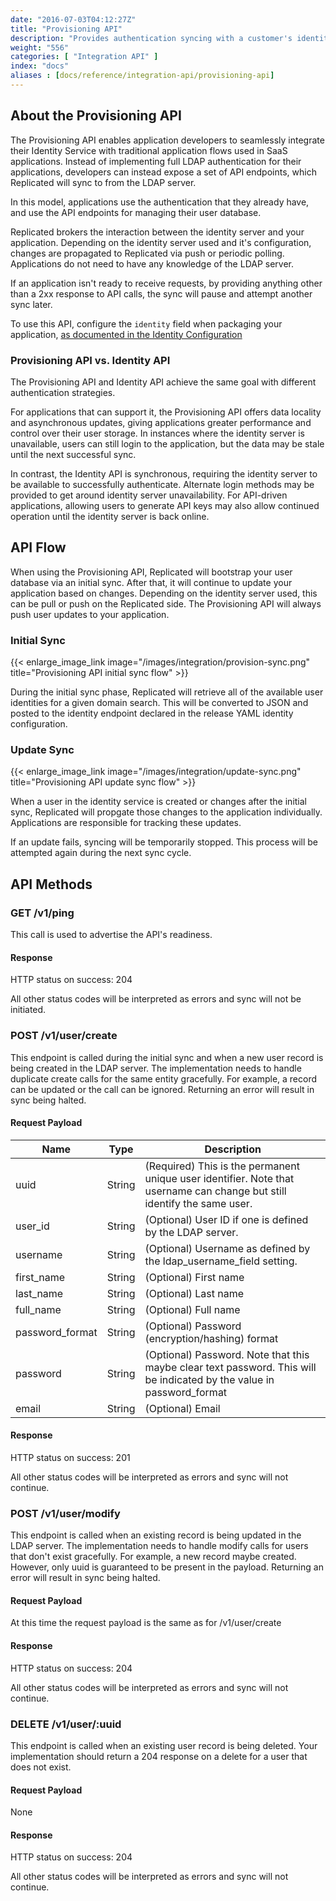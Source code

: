 ```yaml
---
date: "2016-07-03T04:12:27Z"
title: "Provisioning API"
description: "Provides authentication syncing with a customer's identity server"
weight: "556"
categories: [ "Integration API" ]
index: "docs"
aliases : [docs/reference/integration-api/provisioning-api]
---
```


## About the Provisioning API

The Provisioning API enables application developers to seamlessly integrate their Identity Service with traditional application flows used in SaaS applications. Instead of implementing full LDAP authentication for their applications, developers can instead expose a set of API endpoints, which Replicated will sync to from the LDAP server.

In this model, applications use the authentication that they already have, and use the API endpoints for managing their user database.

Replicated brokers the interaction between the identity server and your application. Depending on the identity server used and it's configuration, changes are propagated to Replicated via push or periodic polling. Applications do not need to have any knowledge of the LDAP server.

If an application isn't ready to receive requests, by providing anything other than a 2xx response to API calls, the sync will pause and attempt another sync later.

To use this API, configure the `identity` field when packaging your application, [as documented in the Identity Configuration](/docs/packaging-an-application/ldap-integration/)

### Provisioning API vs. Identity API

The Provisioning API and Identity API achieve the same goal with different authentication strategies.

For applications that can support it, the Provisioning API offers data locality and asynchronous updates, giving applications greater performance and control over their user storage. In instances where the identity server is unavailable, users can still login to the application, but the data may be stale until the next successful sync.

In contrast, the Identity API is synchronous, requiring the identity server to be available to successfully authenticate. Alternate login methods may be provided to get around identity server unavailability. For API-driven applications, allowing users to generate API keys may also allow continued operation until the identity server is back online.

## API Flow

When using the Provisioning API, Replicated will bootstrap your user database via an initial sync. After that, it will continue to update your application based on changes. Depending on the identity server used, this can be pull or push on the Replicated side. The Provisioning API will always push user updates to your application.

### Initial Sync

{{< enlarge_image_link image="/images/integration/provision-sync.png" title="Provisioning API initial sync flow" >}}

During the initial sync phase, Replicated will retrieve all of the available user identities for a given domain search. This will be converted to JSON and posted to the identity endpoint declared in the release YAML identity configuration.

### Update Sync

{{< enlarge_image_link image="/images/integration/update-sync.png" title="Provisioning API update sync flow" >}}

When a user in the identity service is created or changes after the initial sync, Replicated will propgate those changes to the application individually. Applications are responsible for tracking these updates.

If an update fails, syncing will be temporarily stopped. This process will be attempted again during the next sync cycle.

## API Methods

### GET /v1/ping

This call is used to advertise the API's readiness.

#### Response

HTTP status on success: 204

All other status codes will be interpreted as errors and sync will not be initiated.

### POST /v1/user/create

This endpoint is called during the initial sync and when a new user record is being created in the LDAP server. The implementation needs to handle duplicate create calls for the same entity gracefully. For example, a record can be updated or the call can be ignored. Returning an error will result in sync being halted.

#### Request Payload

| Name            | Type   | Description                                                                                                              |
| --------------- | ------ | ------------------------------------------------------------------------------------------------------------------------ |
| uuid            | String | (Required) This is the permanent unique user identifier. Note that username can change but still identify the same user. |
| user_id         | String | (Optional) User ID if one is defined by the LDAP server.                                                                 |
| username        | String | (Optional) Username as defined by the ldap_username_field setting.                                                       |
| first_name      | String | (Optional) First name                                                                                                    |
| last_name       | String | (Optional) Last name                                                                                                     |
| full_name       | String | (Optional) Full name                                                                                                     |
| password_format | String | (Optional) Password (encryption/hashing) format                                                                          |
| password        | String | (Optional) Password. Note that this maybe clear text password. This will be indicated by the value in password_format    |
| email           | String | (Optional) Email                                                                                                         |

#### Response

HTTP status on success: 201

All other status codes will be interpreted as errors and sync will not continue.

### POST /v1/user/modify

This endpoint is called when an existing record is being updated in the LDAP server. The implementation needs to handle modify calls for users that don't exist gracefully. For example, a new record maybe created. However, only uuid is guaranteed to be present in the payload. Returning an error will result in sync being halted.

#### Request Payload

At this time the request payload is the same as for /v1/user/create

#### Response

HTTP status on success: 204

All other status codes will be interpreted as errors and sync will not continue.

### DELETE /v1/user/:uuid

This endpoint is called when an existing user record is being deleted. Your implementation should return a 204 response on a delete for a user that does not exist.

#### Request Payload

None

#### Response

HTTP status on success: 204

All other status codes will be interpreted as errors and sync will not continue.
